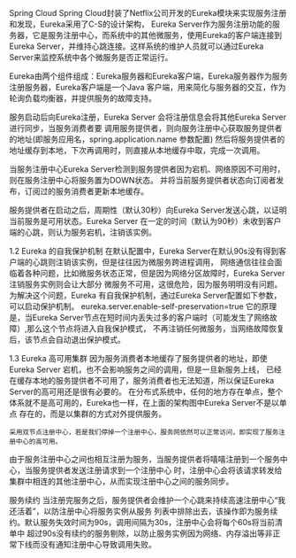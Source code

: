 Spring Cloud
    Spring Cloud封装了Netflix公司开发的Eureka模块来实现服务注册和发现，Eureka采用了C-S的设计架构，
Eureka Server作为服务注册功能的服务器，它是服务注册中心，而系统中的其他微服务，使用Eureka的客户端连接到
Eureka Server，并维持心跳连接。这样系统的维护人员就可以通过Eureka Server来监控系统中各个微服务是否正常运行。

  Eureka由两个组件组成：Eureka服务器和Eureka客户端，Eureka服务器作为服务注册服务器，Eureka客户端是一个Java
客户端，用来简化与服务器的交互，作为轮询负载均衡器，并提供服务的故障支持。


  服务启动后向Eureka注册，Eureka Server 会将注册信息会将其他Eureka Server进行同步，当服务消费者要
调用服务提供者，则向服务注册中心获取服务提供者的地址(即服务应用名，spring.application.name 参数配置)
然后将服务提供者的地址缓存到本地，下次再调用时，则直接从本地缓存中取，完成一次调用。

  当服务注册中心Eureka Server检测到服务提供者因为宕机、网络原因不可用时，则在服务注册中心将服务置为DOWN状态。
并将当前服务提供者状态向订阅者发布，订阅过的服务消费者更新本地缓存。

  服务提供者在启动之后，周期性（默认30秒）向Eureka Server发送心跳，以证明当前服务是可用状态。Eureka Server
在一定的时间（默认为90秒）未收到客户端的心跳，则认为服务宕机，注销该实例。

1.2 Eureka 的自我保护机制
    在默认配置中，Eureka Server在默认90s没有得到客户端的心跳则注销该实例，但是往往因为微服务跨进程调用，
网络通信往往会面临着各种问题，比如微服务状态正常，但是因为网络分区故障时，Eureka Server注销服务实例则会让大部分
微服务不可用，这很危险，因为服务明明没有问题。
    为解决这个问题，Eureka 有自我保护机制，通过Eureka Server配置如下参数，可以启动保护机制。
    eureka.server.enable-self-preservation=true
    它的原理是，当Eureka Server节点在短时间内丢失过多的客户端时（可能发生了网络故障）,那么这个节点将进入自我保护模式，
不再注销任何微服务，当网络故障恢复后，该节点会自动退出保护模式。


1.3 Eureka 高可用集群
    因为服务消费者本地缓存了服务提供者的地址，即使Eureka Server 宕机，也不会影响服务之间的调用，但是一旦新服务上线，
已经在缓存本地的服务提供者不可用了，服务消费者也无法知道，所以保证Eureka Server的高可用还是很有必要的。
    在分布式系统中，任何的地方存在单点，整个体系就不是高可用的，Eureka也一样，在上面的架构图中Eureka Server不是以单点
存在的，而是以集群的方式对外提供服务。

    采用双节点注册中心，若是我们停掉一个注册中心，服务网依然可以正常访问，即实现了服务注册中心的高可用。
 由于服务注册中心之间也相互注册为服务，当服务提供者将嘻嘻注册到一个服务中心，当服务提供者发送注册请求到一个注册中心
 时，注册中心会将该请求转发给集群中相连的其他注册中心，从而实现注册中心之间的服务同步。

 服务续约
    当注册完服务之后，服务提供者会维护一个心跳来持续高速注册中心“我还活着”，以防注册中心将服务实例从服务
列表中排除出去，该操作即为服务续约。默认服务失效时间为90s，调用间隔为30s，注册中心会将每个60s将当前清单中
超过90s没有续约的服务剔除，以防止服务实例因为网络、内存溢出等非正常下线而没有通知注册中心导致调用失败。















